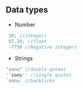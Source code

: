 ## Data types
- Number
```js
 10; //integers
 97.28; //float
 -7758 //Negative integers
```
 - Strings
 ```js
 "sonu" //double qutoes
 ''sonu'' //single quotes
 `sonu` //backticks
 ```

